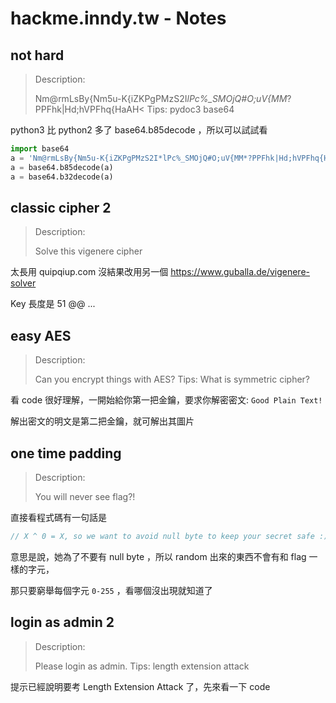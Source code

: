 # hackme.inndy.tw - Notes

## not hard
> Description:
>
> Nm@rmLsBy{Nm5u-K{iZKPgPMzS2I*lPc%_SMOjQ#O;uV{MM*?PPFhk|Hd;hVPFhq{HaAH<
> Tips: pydoc3 base64

python3 比 python2 多了 base64.b85decode ，所以可以試試看

```python
import base64
a = 'Nm@rmLsBy{Nm5u-K{iZKPgPMzS2I*lPc%_SMOjQ#O;uV{MM*?PPFhk|Hd;hVPFhq{HaAH<'
a = base64.b85decode(a)
a = base64.b32decode(a)
```

## classic cipher 2	
> Description:
>
> Solve this vigenere cipher

太長用 quipqiup.com 沒結果改用另一個 https://www.guballa.de/vigenere-solver

Key 長度是 51 @@ ...

## easy AES
> Description:
>
> Can you encrypt things with AES?
> Tips: What is symmetric cipher?

看 code 很好理解，一開始給你第一把金鑰，要求你解密密文: `Good Plain Text!`

解出密文的明文是第二把金鑰，就可解出其圖片


## one time padding
> Description:
>
> You will never see flag?!

直接看程式碼有一句話是
```php
// X ^ 0 = X, so we want to avoid null byte to keep your secret safe :)
```

意思是說，她為了不要有 null byte ，所以 random 出來的東西不會有和 flag 一樣的字元，

那只要窮舉每個字元 `0-255` ，看哪個沒出現就知道了 

## login as admin 2
> Description:
>
> Please login as admin.
> Tips: length extension attack

提示已經說明要考 Length Extension Attack 了，先來看一下 code






